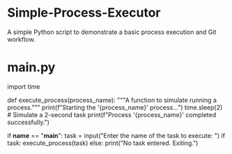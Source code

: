 # Simple-Process-Executor
A simple Python script to demonstrate a basic process execution and Git workflow.
# main.py
import time

def execute_process(process_name):
    """A function to simulate running a process."""
    print(f"Starting the '{process_name}' process...")
    time.sleep(2)  # Simulate a 2-second task
    print(f"Process '{process_name}' completed successfully.")

if __name__ == "__main__":
    task = input("Enter the name of the task to execute: ")
    if task:
        execute_process(task)
    else:
        print("No task entered. Exiting.")
